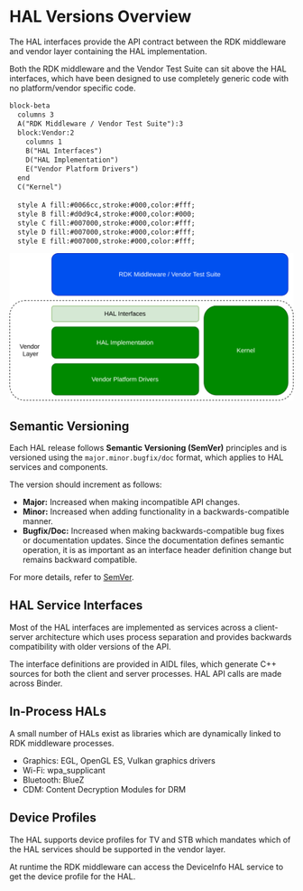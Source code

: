 # HAL Versions Overview

The HAL interfaces provide the API contract between the RDK middleware and vendor layer containing the HAL implementation.

Both the RDK middleware and the Vendor Test Suite can sit above the HAL interfaces, which have been designed to use completely generic code with no platform/vendor specific code.

```mermaid
block-beta
  columns 3
  A("RDK Middleware / Vendor Test Suite"):3
  block:Vendor:2
    columns 1
    B("HAL Interfaces")
    D("HAL Implementation")
    E("Vendor Platform Drivers")
  end
  C("Kernel")

  style A fill:#0066cc,stroke:#000,color:#fff;
  style B fill:#d0d9c4,stroke:#000,color:#000;
  style C fill:#007000,stroke:#000,color:#fff;
  style D fill:#007000,stroke:#000,color:#fff;
  style E fill:#007000,stroke:#000,color:#fff;
```

![Vendor Layer](./Vendor%20Layer.drawio.svg)

## Semantic Versioning

Each HAL release follows **Semantic Versioning (SemVer)** principles and is versioned using the `major.minor.bugfix/doc` format, which applies to HAL services and components.

The version should increment as follows:

- **Major:** Increased when making incompatible API changes.
- **Minor:** Increased when adding functionality in a backwards-compatible manner.
- **Bugfix/Doc:** Increased when making backwards-compatible bug fixes or documentation updates. Since the documentation defines semantic operation, it is as important as an interface header definition change but remains backward compatible.

For more details, refer to [SemVer](https://www.semver.org).

## HAL Service Interfaces

Most of the HAL interfaces are implemented as services across a client-server architecture which uses process separation and provides backwards compatibility with older versions of the API.

The interface definitions are provided in AIDL files, which generate C++ sources for both the client and server processes. HAL API calls are made across Binder.

## In-Process HALs

A small number of HALs exist as libraries which are dynamically linked to RDK middleware processes.

- Graphics: EGL, OpenGL ES, Vulkan graphics drivers
- Wi-Fi: wpa\_supplicant
- Bluetooth: BlueZ
- CDM: Content Decryption Modules for DRM

## Device Profiles

The HAL supports device profiles for TV and STB which mandates which of the HAL services should be supported in the vendor layer.

At runtime the RDK middleware can access the DeviceInfo HAL service to get the device profile for the HAL.

